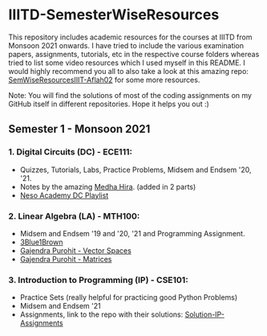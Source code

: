 # IIITD-SemesterWiseResources

This repository includes academic resources for the courses at IIITD from Monsoon 2021 onwards. I have tried to include the various examination papers, assignments, tutorials, etc in the respective course folders whereas tried to list some video resources which I used myself in this README. I would highly recommend you all to also take a look at this amazing repo: [SemWiseResourcesIIIT-Aflah02](https://github.com/aflah02/SemWiseResourcesIIIT) for some more resources.

Note: You will find the solutions of most of the coding assignments on my GitHub itself in different repositories. Hope it helps you out :)

## Semester 1 - Monsoon 2021
### 1. Digital Circuits (DC) - ECE111: 
* Quizzes, Tutorials, Labs, Practice Problems, Midsem and Endsem '20, '21.
* Notes by the amazing [Medha Hira](https://www.linkedin.com/in/medhahira/). (added in 2 parts)
* [Neso Academy DC Playlist](https://www.youtube.com/playlist?list=PLBlnK6fEyqRjMH3mWf6kwqiTbT798eAOm) 

### 2. Linear Algebra (LA) - MTH100: 
* Midsem and Endsem '19 and '20, '21 and Programming Assignment.
* [3Blue1Brown](https://www.youtube.com/playlist?list=PL0-GT3co4r2y2YErbmuJw2L5tW4Ew2O5Bm) 
* [Gajendra Purohit - Vector Spaces](https://www.youtube.com/playlist?list=PLU6SqdYcYsfJOGZdxUpDk3w9o-w94-RoG)  
* [Gajendra Purohit - Matrices](https://www.youtube.com/playlist?list=PLU6SqdYcYsfI34zVjDYDCZ6KLAifHmN1v)  

### 3. Introduction to Programming (IP) - CSE101:
* Practice Sets (really helpful for practicing good Python Problems)
* Midsem and Endsem '21
* Assignments, link to the repo with their solutions: [Solution-IP-Assignments](https://github.com/arnav10goel/IP-Assignments)
